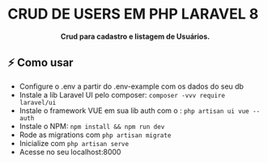 # CRUD DE USERS EM PHP LARAVEL 8

<p align="center">
  <b>Crud para cadastro e listagem de Usuários.</b>
</p>


<a id="como-usar"></a>

## :zap: Como usar
- Configure o .env a partir do .env-example com os dados do seu db
- Instale a lib Laravel UI pelo composer: `composer -vvv require laravel/ui`
- Instale o framework VUE em sua lib auth com o : `php artisan ui vue --auth`
- Instale o NPM: `npm install && npm run dev`
- Rode as migrations com `php artisan migrate`
- Inicialize com `php artisan serve`
- Acesse no seu localhost:8000

